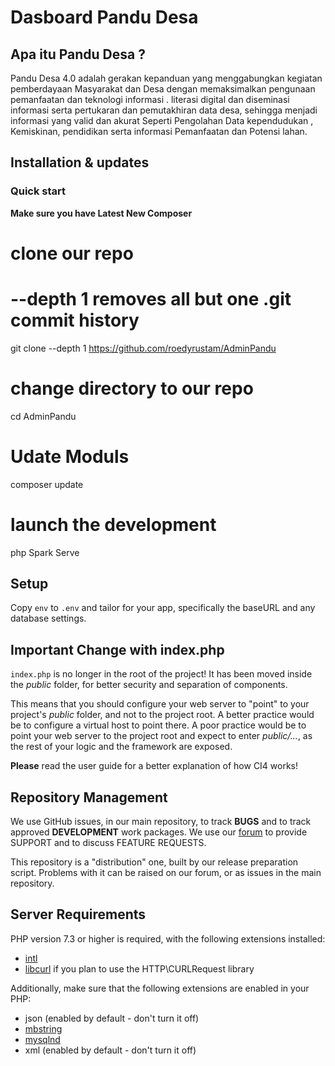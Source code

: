 #  Dasboard Pandu Desa

## Apa itu Pandu Desa ?

Pandu Desa 4.0 adalah gerakan kepanduan yang menggabungkan kegiatan pemberdayaan Masyarakat dan Desa   dengan memaksimalkan pengunaan pemanfaatan   dan teknologi informasi  .  literasi digital dan diseminasi informasi serta pertukaran dan pemutakhiran data desa, sehingga    menjadi informasi  yang valid dan akurat  Seperti  Pengolahan Data kependudukan , Kemiskinan, pendidikan  serta  informasi Pemanfaatan dan Potensi lahan.

## Installation & updates

### Quick start
**Make sure you have Latest New Composer**


# clone our repo
# --depth 1 removes all but one .git commit history
git clone --depth 1 https://github.com/roedyrustam/AdminPandu

# change directory to our repo
cd AdminPandu

# Udate Moduls
composer update

# launch the development 
php Spark Serve


## Setup

Copy `env` to `.env` and tailor for your app, specifically the baseURL
and any database settings.

## Important Change with index.php

`index.php` is no longer in the root of the project! It has been moved inside the *public* folder,
for better security and separation of components.

This means that you should configure your web server to "point" to your project's *public* folder, and
not to the project root. A better practice would be to configure a virtual host to point there. A poor practice would be to point your web server to the project root and expect to enter *public/...*, as the rest of your logic and the
framework are exposed.

**Please** read the user guide for a better explanation of how CI4 works!

## Repository Management

We use GitHub issues, in our main repository, to track **BUGS** and to track approved **DEVELOPMENT** work packages.
We use our [forum](http://forum.codeigniter.com) to provide SUPPORT and to discuss
FEATURE REQUESTS.

This repository is a "distribution" one, built by our release preparation script.
Problems with it can be raised on our forum, or as issues in the main repository.

## Server Requirements

PHP version 7.3 or higher is required, with the following extensions installed:

- [intl](http://php.net/manual/en/intl.requirements.php)
- [libcurl](http://php.net/manual/en/curl.requirements.php) if you plan to use the HTTP\CURLRequest library

Additionally, make sure that the following extensions are enabled in your PHP:

- json (enabled by default - don't turn it off)
- [mbstring](http://php.net/manual/en/mbstring.installation.php)
- [mysqlnd](http://php.net/manual/en/mysqlnd.install.php)
- xml (enabled by default - don't turn it off)
